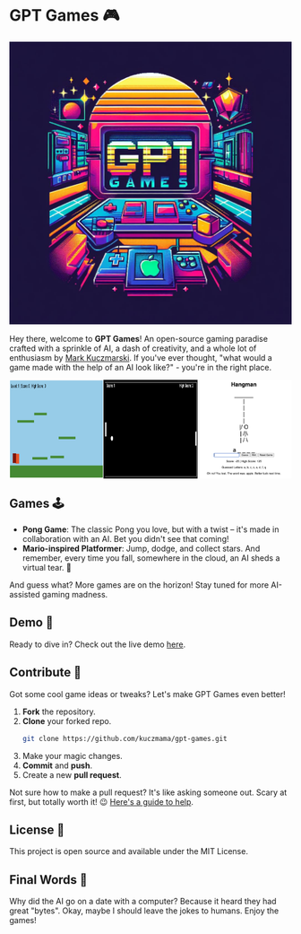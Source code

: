 # GPT Games 🎮

![GPT Games Logo](images/logo.jpeg)

Hey there, welcome to **GPT Games**! An open-source gaming paradise crafted with a sprinkle of AI, a dash of creativity, and a whole lot of enthusiasm by [Mark Kuczmarski](https://github.com/kuczmama). If you've ever thought, "what would a game made with the help of an AI look like?" - you're in the right place.

<style>
    .image-container {
        display: flex;
        flex-wrap: wrap;
        width: 100%;
    }

    .image-container img {
        flex: 1;
        max-width: calc(100% / 3);
        min-width: calc(100% / 3);
    }
</style>

<div class="image-container">
    <img src="images/mario-screenshot.png" alt="Mario Screenshot">
    <img src="images/pong-screenshot.png" alt="Pong Screenshot">
    <img src="images/hangman-screenshot.png" alt="Hangman Screenshot">
</div>

## Games 🕹️

- **Pong Game**: The classic Pong you love, but with a twist – it's made in collaboration with an AI. Bet you didn't see that coming!
- **Mario-inspired Platformer**: Jump, dodge, and collect stars. And remember, every time you fall, somewhere in the cloud, an AI sheds a virtual tear. 🤖

And guess what? More games are on the horizon! Stay tuned for more AI-assisted gaming madness.

## Demo 🚀

Ready to dive in? Check out the live demo [here](https://kuczmama.github.io/gpt-games).

## Contribute 🤝

Got some cool game ideas or tweaks? Let's make GPT Games even better! 

1. **Fork** the repository.
2. **Clone** your forked repo.
   ```bash
   git clone https://github.com/kuczmama/gpt-games.git
   ```
3. Make your magic changes.
4. **Commit** and **push**.
5. Create a new **pull request**.

Not sure how to make a pull request? It's like asking someone out. Scary at first, but totally worth it! 😉 [Here's a guide to help](https://docs.github.com/en/github/collaborating-with-issues-and-pull-requests/creating-a-pull-request).

## License 📜

This project is open source and available under the MIT License.

## Final Words 🎤

Why did the AI go on a date with a computer? Because it heard they had great "bytes". Okay, maybe I should leave the jokes to humans. Enjoy the games!
